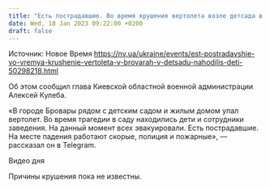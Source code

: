 ```yaml
---
title: "Есть пострадавшие. Во время крушения вертолета возле детсада в Броварах в заведении находились дети и персонал"
date: Wed, 18 Jan 2023 09:22:00 +0200
draft: false
---
```

Источник: Новое Время https://nv.ua/ukraine/events/est-postradavshie-vo-vremya-krushenie-vertoleta-v-brovarah-v-detsadu-nahodilis-deti-50298218.html


Об этом сообщил глава Киевской областной военной администрации Алексей Кулеба.

«В городе Бровары рядом с детским садом и жилым домом упал вертолет. Во время трагедии в саду находились дети и сотрудники заведения. На данный момент всех эвакуировали. Есть пострадавшие. На месте падения работают скорые, полиция и пожарные», — рассказал он в Telegram.

  Видео дня   

Причины крушения пока не известны.
